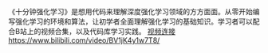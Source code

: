 《十分钟强化学习》是想用代码来理解深度强化学习领域的方方面面。从零开始编写强化学习的环境和算法，让初学者全面理解强化学习的基础知识。学习者可以配合B站上的视频合集，以及代码库学习实践。
[视频连接](https://www.bilibili.com/video/BV1jK4y1w7T8/)https://www.bilibili.com/video/BV1jK4y1w7T8/
